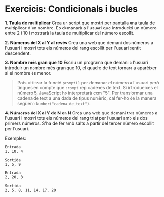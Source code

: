 # Exercicis: Condicionals i bucles

**1. Taula de multiplicar**
Crea un script que mostri per pantalla una taula de multiplicar d'un nombre.
Es demanarà a l'usuari que introdueixi un número entre 2 i 10 i mostrarà la taula de multiplicar del número escollit.
  
**2. Números del X al Y al revés**
Crea una web que demani dos números a l'usuari i mostri tots els números del rang escollit per l'usuari sentit descendent.

**3. Nombre més gran que 10**
Escriu un programa que demani a l'usuari introduir un nombre més gran que 10, el quadre de text tornarà a aparèixer si el nombre és menor.

> Pots utilitzar la funció `prompt()` per demanar el número a l'usuari però tingues en compte que `prompt` rep cadenes de text. Si introdueixes el número 5, JavaScript ho interpretarà com "5". Per transformar una cadena de text a una dada de tipus numèric, cal fer-ho de la manera següent: `Number("cadena_de_text")`.

**4. Números del X al Y de N en N**
Crea una web que demani tres números a l'usuari i mostri tots els números del rang triat per l’usuari amb els dos primers números. S'ha de fer amb salts a partir del tercer número escollit per l’usuari.

Exemples:

```
Entrada
1, 10, 4

Sortida
1, 5, 9
```

```
Entrada
2, 20, 3

Sortida
2, 5, 8, 11, 14, 17, 20
```